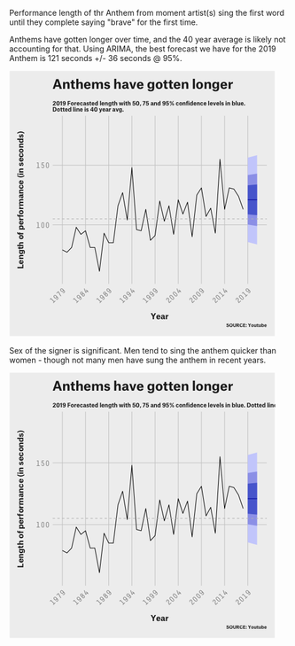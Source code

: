 Performance length of thr Anthem from moment artist(s) sing the first word until they complete saying "brave" for the first time.

Anthems have gotten longer over time, and the 40 year average is likely not accounting for that. 
Using ARIMA, the best forecast we have for the 2019 Anthem is 121 seconds +/- 36 seconds @ 95%.

![alt text](https://github.com/friscojosh/superbowl-anthems/blob/master/anthem_length_over_time.png "")

Sex of the signer is significant. Men tend to sing the anthem quicker than women - though not many men
have sung the anthem in recent years.

![alt text](https://github.com/friscojosh/superbowl-anthems/blob/master/sex_density_plot.png "")
